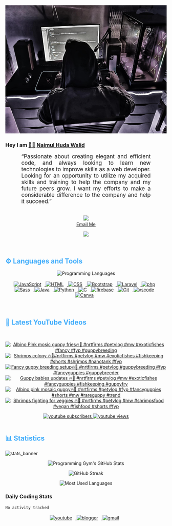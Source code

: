 <!-- ![github_cover_banner](https://www.digitalsolutionservices.com/img/services/web%20development.gif)-->

<div align="center" style="display:block;">
    <img height="400px" width="100%" alt="github cover banner" src="https://raw.githubusercontent.com/NaimulHudaWalid/NaimulHudaWalid/main/272276268_3114779035434264_920860974401480824_n.jpg"/> 
</div>

### Hey I am [👨🏻‍][facebook] [Naimul Huda Walid][youtube]



<p align:"center" style="text-align: justify; margin: 0 50px; font-size: 17px;" >
   “Passionate about creating elegant and efficient code, and always looking to learn new technologies to improve skills as a web developer. Looking for an opportunity to utilize my acquired skills and training to help the company and my future peers grow. I want my efforts to make a considerable difference to the company and help it succeed.”
<br>
<br>
<div align="center">

![](https://visitor-badge.glitch.me/badge?page_id=NaimulHudaWalid)
    <br />
[Email Me](mailto:dev.naimulhuda@gmail.com)
</div>
</p>
<!-- Typing SVG by DenverCoder1 - https://github.com/DenverCoder1/readme-typing-svg -->
<p align="center">
<!--   <a href="https://github.com/DenverCoder1/readme-typing-svg"> -->
    <img src="https://readme-typing-svg.herokuapp.com?color=E22FE4&width=380&height=45&lines=Open-Source+Enthusiast;Learning+In+Public;Empowering+Others;Nice+To+Meet+You+...&center=true"></a>

</p>
<br>
<!-- Languages and Tools -->

<h2 style="color: #44AEFB">⚙️ Languages and Tools</h2>
<div align="center" style="display:block;">
    <img width="100px" alt="Programming Languages" src="https://user-images.githubusercontent.com/78341798/194531121-47b0119a-ce00-439d-b586-125f86acb098.png"/> 
</div>
<br>   
<!-- Icons Resources -->
<!-- https://devicon.dev/ -->
<!-- https://cdn.jsdelivr.net/npm/simple-icons@v3/icons/ -->
<div align="center">
  <a href="https://developer.mozilla.org/en-US/docs/Web/JavaScript" target="_blank" rel="noreferrer">
      <img  alt="JavaScript" height="50px" style="padding-right:10px;" src="https://cdn.jsdelivr.net/gh/devicons/devicon/icons/javascript/javascript-plain.svg"/>
  </a>
  
 
  <a href="https://developer.mozilla.org/en-US/docs/Web/HTML" target="_blank" rel="noreferrer">
      <img  alt="HTML" height="50px" style="padding-right:10px;" src="https://cdn.jsdelivr.net/gh/devicons/devicon/icons/html5/html5-original.svg"/>
  </a>
  <a href="https://developer.mozilla.org/en-US/docs/Web/CSS" target="_blank" rel="noreferrer">
      <img  alt="CSS" height="50px" style="padding-right:10px;" src="https://cdn.jsdelivr.net/gh/devicons/devicon/icons/css3/css3-original.svg"/>
  </a>
  <a href="https://getbootstrap.com/" target="_blank" rel="noreferrer">
      <img  alt="Bootstrap" height="50px" style="padding-right:10px;" src="https://cdn.jsdelivr.net/gh/devicons/devicon/icons/bootstrap/bootstrap-original.svg"/>
  </a> 
  <a href="https://laravel.com/" target="_blank" rel="noreferrer">
      <img  alt="Laravel" height="50px" style="padding-right:10px;" src="https://cdn.jsdelivr.net/gh/devicons/devicon/icons/laravel/laravel-plain.svg"/>
  </a>
  <a href="https://www.php.net/" target="_blank" rel="noreferrer">
      <img  alt="php" height="50px" style="padding-right:10px;" src="https://cdn.jsdelivr.net/gh/devicons/devicon/icons/php/php-original.svg"/>
  </a>
  <a href="https://sass-lang.com/" target="_blank" rel="noreferrer">
      <img  alt="Sass" height="50px" style="padding-right:10px;" src="https://cdn.jsdelivr.net/gh/devicons/devicon/icons/sass/sass-original.svg"/>
  </a>
  <a href="https://www.java.com/en/" target="_blank" rel="noreferrer">
      <img  alt="Java" height="50px" style="padding-right:10px;" src="https://cdn.jsdelivr.net/gh/devicons/devicon/icons/java/java-original.svg"/>
  </a>    
  <a href="https://www.python.org/" target="_blank" rel="noreferrer">
      <img  alt="Python" height="50px" style="padding-right:10px;" src="https://cdn.jsdelivr.net/gh/devicons/devicon/icons/python/python-original.svg"/>
  </a>
  <a href="https://www.cprogramming.com/" target="_blank" rel="noreferrer">
      <img  alt="C" height="50px" style="padding-right:10px;" src="https://cdn.jsdelivr.net/gh/devicons/devicon/icons/c/c-original.svg"/>
  </a>
  
  <a href="https://firebase.google.com/" target="_blank" rel="noreferrer">
      <img  alt="firebase" height="50px" style="padding-right:10px;" src="https://cdn.jsdelivr.net/gh/devicons/devicon/icons/firebase/firebase-plain.svg"/>
  </a>
 
  <a href="https://git-scm.com/" target="_blank" rel="noreferrer">
      <img  alt="Git" height="50px" style="padding-right:10px;" src="https://cdn.jsdelivr.net/gh/devicons/devicon/icons/git/git-original.svg"/>
  </a>
  
  <a href="https://code.visualstudio.com/" target="_blank" rel="noreferrer">
      <img  alt="vscode" height="50px" style="padding-right:10px;"src="https://cdn.jsdelivr.net/gh/devicons/devicon/icons/vscode/vscode-original.svg"/>
  </a>
  <a href="https://www.canva.com/" target="_blank" rel="noreferrer">
      <img  alt="Canva" height="50px" style="padding-right:10px;" src="https://cdn.jsdelivr.net/gh/devicons/devicon/icons/canva/canva-original.svg"/> 
  </a>
</div>
<br>
<br>

<!-- Latest YouTube Videos -->

<h2 style="color: #44AEFB">🎦 Latest YouTube Videos</h2>
<br />

<!-- Resource/Reference: https://github.com/DenverCoder1/github-readme-youtube-cards -->
<div class="youtube videos cards" align="center">

<!-- BEGIN YOUTUBE-CARDS -->
[![Albino Pink mosic guppy fries🔥🖤 #nrtfirms #petvlog #mw #exoticfishes #fancy #fyp #guppybreeding](https://ytcards.demolab.com/?id=JO92Uc51YwE&title=Albino+Pink+mosic+guppy+fries%F0%9F%94%A5%F0%9F%96%A4+%23nrtfirms+%23petvlog+%23mw+%23exoticfishes+%23fancy+%23fyp+%23guppybreeding&lang=en&timestamp=1708599302&background_color=%230d1117&title_color=%23ffffff&stats_color=%23dedede&max_title_lines=1&width=250&border_radius=5 "Albino Pink mosic guppy fries🔥🖤 #nrtfirms #petvlog #mw #exoticfishes #fancy #fyp #guppybreeding")](https://www.youtube.com/watch?v=JO92Uc51YwE)
[![Shrimps colony 🔥🖤#nrtfirms #petvlog #mw #exoticfishes #fishkeeping #shorts #shrimps #nanotank #fyp](https://ytcards.demolab.com/?id=89qTiWGw4HM&title=Shrimps+colony+%F0%9F%94%A5%F0%9F%96%A4%23nrtfirms+%23petvlog+%23mw+%23exoticfishes+%23fishkeeping+%23shorts+%23shrimps+%23nanotank+%23fyp&lang=en&timestamp=1708560175&background_color=%230d1117&title_color=%23ffffff&stats_color=%23dedede&max_title_lines=1&width=250&border_radius=5 "Shrimps colony 🔥🖤#nrtfirms #petvlog #mw #exoticfishes #fishkeeping #shorts #shrimps #nanotank #fyp")](https://www.youtube.com/watch?v=89qTiWGw4HM)
[![Fancy guppy breeding setup🔥🖤 #nrtfirms #petvlog  #guppybreeding #fyp #fancyguppies #guppybreeder](https://ytcards.demolab.com/?id=dMNyCaBRSzQ&title=Fancy+guppy+breeding+setup%F0%9F%94%A5%F0%9F%96%A4+%23nrtfirms+%23petvlog++%23guppybreeding+%23fyp+%23fancyguppies+%23guppybreeder&lang=en&timestamp=1708534339&background_color=%230d1117&title_color=%23ffffff&stats_color=%23dedede&max_title_lines=1&width=250&border_radius=5 "Fancy guppy breeding setup🔥🖤 #nrtfirms #petvlog  #guppybreeding #fyp #fancyguppies #guppybreeder")](https://www.youtube.com/watch?v=dMNyCaBRSzQ)
[![Guppy babies updates 🔥🖤 #nrtfirms #petvlog #mw #exoticfishes #fancyguppies #fishkeeping #guppyfry](https://ytcards.demolab.com/?id=Q7cUzub2D6g&title=Guppy+babies+updates+%F0%9F%94%A5%F0%9F%96%A4+%23nrtfirms+%23petvlog+%23mw+%23exoticfishes+%23fancyguppies+%23fishkeeping+%23guppyfry&lang=en&timestamp=1708509396&background_color=%230d1117&title_color=%23ffffff&stats_color=%23dedede&max_title_lines=1&width=250&border_radius=5 "Guppy babies updates 🔥🖤 #nrtfirms #petvlog #mw #exoticfishes #fancyguppies #fishkeeping #guppyfry")](https://www.youtube.com/watch?v=Q7cUzub2D6g)
[![Albino pink mosaic guppy🔥🖤 #nrtfirms #petvlog #fyp #fancyguppies #shorts #mw #rareguppy #trend](https://ytcards.demolab.com/?id=5lOIvUV8xaI&title=Albino+pink+mosaic+guppy%F0%9F%94%A5%F0%9F%96%A4+%23nrtfirms+%23petvlog+%23fyp+%23fancyguppies+%23shorts+%23mw+%23rareguppy+%23trend&lang=en&timestamp=1708495721&background_color=%230d1117&title_color=%23ffffff&stats_color=%23dedede&max_title_lines=1&width=250&border_radius=5 "Albino pink mosaic guppy🔥🖤 #nrtfirms #petvlog #fyp #fancyguppies #shorts #mw #rareguppy #trend")](https://www.youtube.com/watch?v=5lOIvUV8xaI)
[![Shrimps fighting for veggies 🔥🖤 #nrtfirms #petvlog #mw #shrimpsfood #vegan  #fishfood #shorts #fyp](https://ytcards.demolab.com/?id=PoTCpb-bb84&title=Shrimps+fighting+for+veggies+%F0%9F%94%A5%F0%9F%96%A4+%23nrtfirms+%23petvlog+%23mw+%23shrimpsfood+%23vegan++%23fishfood+%23shorts+%23fyp&lang=en&timestamp=1708454531&background_color=%230d1117&title_color=%23ffffff&stats_color=%23dedede&max_title_lines=1&width=250&border_radius=5 "Shrimps fighting for veggies 🔥🖤 #nrtfirms #petvlog #mw #shrimpsfood #vegan  #fishfood #shorts #fyp")](https://www.youtube.com/watch?v=PoTCpb-bb84)
<!-- END YOUTUBE-CARDS -->
</div>

<!-- Begin Youtube Buttons -->
<!-- Resource/Reference:  https://github.com/DenverCoder1/custom-icon-badges -->
<div class="youtube buttons" align="center">
    <a href="https://www.youtube.com/channel/UCa3YaFwzSII0kKg3Nads2dQ"  target="_blank">
        <img alt="youtube subscribers" src="https://img.shields.io/youtube/channel/subscribers/UCa3YaFwzSII0kKg3Nads2dQ?logo=youtube&logoColor=red&style=for-the-badge"/>
    </a> 
    <a href="https://www.youtube.com/channel/UCa3YaFwzSII0kKg3Nads2dQ"  target="_blank">
        <img alt="youtube views" src="https://custom-icon-badges.demolab.com/youtube/channel/views/UCa3YaFwzSII0kKg3Nads2dQ?color=%23E05D44&logo=eye&logoColor=white&style=for-the-badge&labelColor=#555555"/>
    </a> 
</div>
<br>
<!-- End Youtube Buttons -->

<!-- Statistics -->

<h2 style="color: #44AEFB">📊 Statistics</h2>

![stats_banner](https://user-images.githubusercontent.com/78341798/194534778-d662496c-ae00-4e8d-ae9b-b90912054e7f.gif)

<!-- Begin Stats Cards -->
<!-- Resources:  -->
<!-- Github & Languages Stats: https://github.com/naimul15-12090/github-readme-stats --> 
<!-- Streak Stats: https://github.com/denvercoder1/github-readme-streak-stats -->
<!-- Change the value after ?username= to your GitHub username. -->
<div class="stats" align="center">

![Programming Gym's GitHub Stats](https://github-readme-stats.vercel.app/api?username=NaimulHudaWalid&hide=stars&count_private=true&show_icons=true&theme=algolia&border_radius=20)

![GitHub Streak](https://streak-stats.demolab.com?user=NaimulHudaWalid&count_private=true&theme=algolia&border_radius=22)

![Most Used Languages](https://github-readme-stats.vercel.app/api/top-langs/?username=NaimulHudaWalid&langs_count=8&layout=compact&show_icons=true&theme=algolia&border_radius=20)
    
<!-- ![Top Langs](https://github-readme-stats.vercel.app/api/top-langs/?username=naimul15-12090&langs_count=8) -->
<!-- [![Top Langs](https://github-readme-stats.vercel.app/api/top-langs/?username=naimul15-12090&layout=compact)](https://github.com/anuraghazra/github-readme-stats)
 -->
    
</div>
<!--  End Stats Cards -->



### Daily Coding Stats
<!--START_SECTION:waka-->

```txt
No activity tracked
```

<!--END_SECTION:waka-->
<!-- Begin Footer -->
<!-- Icons Resources -->
<!-- https://devicon.dev/ -->
<div class="footer" align="center" style="margin:15px;">
    <a href="https://www.youtube.com/channel/UCa3YaFwzSII0kKg3Nads2dQ" target="_blank">
        <img  style="margin:0 10px 10px 0;" src="https://user-images.githubusercontent.com/78341798/194531650-698ef1b1-9cbd-4b4f-96ef-5a2ec4b5d7e6.svg" alt="youtube" width="40px"/>
    </a>
    <a href="https://www.linkedin.com/in/naimulhudawalid/" target="_blank">
        <img style="margin:0 10px 10px 0;" src="https://user-images.githubusercontent.com/78341798/194531458-b5dfeb1b-bad5-4dfa-909a-2e402262db9a.svg" alt="blogger" width="40px"/>
    </a>
    <a href="mailto:dev.naimulhuda@gmail.com" target="_blank">
        <img style="margin:0 10px 10px 0;" src="https://user-images.githubusercontent.com/78341798/194531383-ddb2b774-5bb9-491c-b601-4a4a7d9792fb.svg" alt="gmail" width="40px"/>
    </a>
</div>
<!-- End Footer -->

[youtube]: https://www.youtube.com/channel/UCa3YaFwzSII0kKg3Nads2dQ
[facebook]: https://www.facebook.com/profile.php?id=100007065945838
